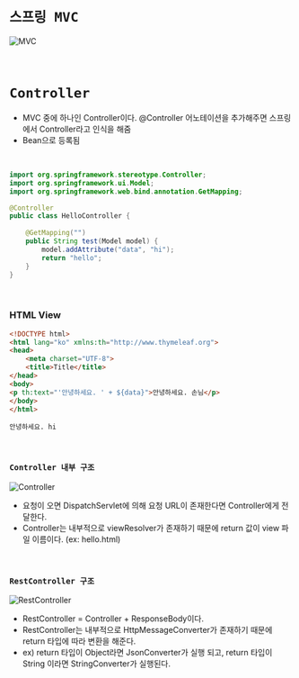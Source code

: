 # `스프링 MVC`

![MVC](https://user-images.githubusercontent.com/45676906/91659890-9f6c5280-eb0d-11ea-8831-2b2c2b3ee40d.png)

<br>

# `Controller` 

* MVC 중에 하나인 Controller이다. @Controller 어노테이션을 추가해주면 스프링에서 Controller라고 인식을 해줌
* Bean으로 등록됨



<br>

```java
import org.springframework.stereotype.Controller;
import org.springframework.ui.Model;
import org.springframework.web.bind.annotation.GetMapping;

@Controller
public class HelloController {
    
    @GetMapping("")
    public String test(Model model) {
        model.addAttribute("data", "hi");
        return "hello";
    }
}
```

<br>

### HTML View 


```html
<!DOCTYPE html>
<html lang="ko" xmlns:th="http://www.thymeleaf.org">
<head>
    <meta charset="UTF-8">
    <title>Title</title>
</head>
<body>
<p th:text="'안녕하세요. ' + ${data}">안녕하세요. 손님</p>
</body>
</html>
```

```
안녕하세요. hi
```

<br>

### `Controller 내부 구조`

![Controller](https://user-images.githubusercontent.com/45676906/91659934-de9aa380-eb0d-11ea-88aa-98b9bc2ad5f2.png)

* 요청이 오면 DispatchServlet에 의해 요청 URL이 존재한다면 Controller에게 전달한다. 
* Controller는 내부적으로 viewResolver가 존재하기 때문에 return 값이 view 파일 이름이다. (ex: hello.html)


<br>

### `RestController 구조`

![RestController](https://user-images.githubusercontent.com/45676906/91660011-641e5380-eb0e-11ea-8ca9-a39b513451e0.png)

* RestController = Controller + ResponseBody이다.
* RestController는 내부적으로 HttpMessageConverter가 존재하기 때문에 return 타입에 따라 변환을 해준다.
* ex) return 타입이 Object라면 JsonConverter가 실행 되고, return 타입이 String 이라면 StringConverter가 실행된다.



